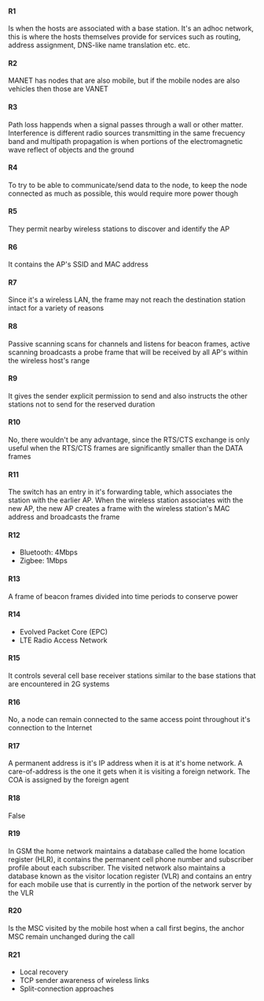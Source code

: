 #### R1
Is when the hosts are associated with a base station. It's an adhoc network, this is where the hosts themselves provide for services such as routing, address assignment, DNS-like name translation etc. etc.

#### R2
MANET has nodes that are also mobile, but if the mobile nodes are also vehicles then those are VANET

#### R3
Path loss happends when a signal passes through a wall or other matter. Interference is different radio sources transmitting in the same frecuency band and multipath propagation is when portions of the electromagnetic wave reflect of objects and the ground

#### R4
To try to be able to communicate/send data to the node, to keep the node connected as much as possible, this would require more power though

#### R5
They permit nearby wireless stations to discover and identify the AP

#### R6
It contains the AP's SSID and MAC address

#### R7
Since it's a wireless LAN, the frame may not reach the destination station intact for a variety of reasons

#### R8
Passive scanning scans for channels and listens for beacon frames, active scanning broadcasts a probe frame that will be received by all AP's within the wireless host's range

#### R9
It gives the sender explicit permission to send and also instructs the other stations not to send for the reserved duration

#### R10
No, there wouldn't be any advantage, since the RTS/CTS exchange is only useful when the RTS/CTS frames are significantly smaller than the DATA frames

#### R11
The switch has an entry in it's forwarding table, which associates the station with the earlier AP. When the wireless station associates with the new AP, the new AP creates a frame with the wireless station's MAC address and broadcasts the frame

#### R12
- Bluetooth: 4Mbps
- Zigbee: 1Mbps

#### R13
A frame of beacon frames divided into time periods to conserve power

#### R14
- Evolved Packet Core (EPC)
- LTE Radio Access Network

#### R15
It controls several cell base receiver stations similar to the base stations that are encountered in 2G systems

#### R16
No, a node can remain connected to the same access point throughout it's connection to the Internet

#### R17
A permanent address is it's IP address when it is at it's home network. A care-of-address is the one it gets when it is visiting a foreign network. The COA is assigned by the foreign agent

#### R18
False

#### R19
In GSM the home network maintains a database called the home location register (HLR), it contains the permanent cell phone number and subscriber profile about each subscriber. The visited network also maintains a database known as the visitor location register (VLR) and contains an entry for each mobile use that is currently in the portion of the network server by the VLR

#### R20
Is the MSC visited by the mobile host when a call first begins, the anchor MSC remain unchanged during the call

#### R21
- Local recovery
- TCP sender awareness of wireless links
- Split-connection approaches
